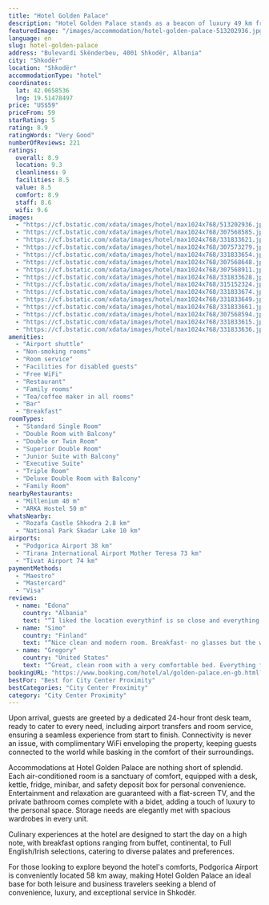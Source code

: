 ```yaml
---
title: "Hotel Golden Palace"
description: "Hotel Golden Palace stands as a beacon of luxury 49 km from the Port of Bar, offering discerning travelers a five-star experience in the heart of Shkodër."
featuredImage: "/images/accommodation/hotel-golden-palace-513202936.jpg"
language: en
slug: hotel-golden-palace
address: "Bulevardi Skënderbeu, 4001 Shkodër, Albania"
city: "Shkodër"
location: "Shkodër"
accommodationType: "hotel"
coordinates:
  lat: 42.0658536
  lng: 19.51478497
price: "US$59"
priceFrom: 59
starRating: 5
rating: 8.9
ratingWords: "Very Good"
numberOfReviews: 221
ratings:
  overall: 8.9
  location: 9.3
  cleanliness: 9
  facilities: 8.5
  value: 8.5
  comfort: 8.9
  staff: 8.6
  wifi: 9.6
images:
  - "https://cf.bstatic.com/xdata/images/hotel/max1024x768/513202936.jpg?k=110c5486f6bba3a00c7974f21e4db55cbb59abfbe1ca3b486aac729f3e729673&o=&hp=1"
  - "https://cf.bstatic.com/xdata/images/hotel/max1024x768/307568585.jpg?k=59a2ada57b2766f372d8e17eee02539c5e6b8917f269b17e84ea9861a3150ce7&o=&hp=1"
  - "https://cf.bstatic.com/xdata/images/hotel/max1024x768/331833621.jpg?k=d5764cb3f0c24e5f8f7eff3cfac95ac1a0d8d297ac61a5d34ac465b1c315f5fb&o=&hp=1"
  - "https://cf.bstatic.com/xdata/images/hotel/max1024x768/307573279.jpg?k=dc2b2d2bdede09664fc80a499137330fc7904b9b93ace5da2b29c5335606ed57&o=&hp=1"
  - "https://cf.bstatic.com/xdata/images/hotel/max1024x768/331833654.jpg?k=3701ae3346c887a6adf36f9fb9e640dcf0ffb80e0bd82e5f5f12f1f1ad00d365&o=&hp=1"
  - "https://cf.bstatic.com/xdata/images/hotel/max1024x768/307568648.jpg?k=641e59a990cbc537338acc40e91b1281e464bf608db637a4dbda5b61ad941456&o=&hp=1"
  - "https://cf.bstatic.com/xdata/images/hotel/max1024x768/307568911.jpg?k=c5b38a88c1667cfabcb97d2abfe7d736f23b9a5ce8a98761ddc2c8f93f0c37c1&o=&hp=1"
  - "https://cf.bstatic.com/xdata/images/hotel/max1024x768/331833628.jpg?k=313cea3f3da0c9ac063d671fdb144b217cbbe465df5a72d8dfb5cadaac160289&o=&hp=1"
  - "https://cf.bstatic.com/xdata/images/hotel/max1024x768/315152324.jpg?k=4ce8a546ac32ec03841ad0f132ec40c3f66c984620a47515135059a28cc69553&o=&hp=1"
  - "https://cf.bstatic.com/xdata/images/hotel/max1024x768/331833674.jpg?k=616b01f756f69193459b9667c4d0b5b6411669617bdc47ca332d8f1c81672d11&o=&hp=1"
  - "https://cf.bstatic.com/xdata/images/hotel/max1024x768/331833649.jpg?k=d2bc2c6fca02c7455e4ed79ab0ce662168758fa6e0ebe28c0b3432415634d3ed&o=&hp=1"
  - "https://cf.bstatic.com/xdata/images/hotel/max1024x768/331833661.jpg?k=101dd8d5c411d93fb3caf65a8cbdf449b289a0ac012a485fd8be77639ea09b84&o=&hp=1"
  - "https://cf.bstatic.com/xdata/images/hotel/max1024x768/307568594.jpg?k=0f7a5146670c52127a64ce2aefdb78e207f252aa40b2d5b7202b83736efcd85a&o=&hp=1"
  - "https://cf.bstatic.com/xdata/images/hotel/max1024x768/331833615.jpg?k=34854479c45196361a1fae3ae5c25f83e9aa864c38b0696f48c01d619556b4ab&o=&hp=1"
  - "https://cf.bstatic.com/xdata/images/hotel/max1024x768/331833636.jpg?k=bc4d557f3e17813d8862d4a866c38953aa3451b6f9460c2261423c4cbad40d18&o=&hp=1"
amenities:
  - "Airport shuttle"
  - "Non-smoking rooms"
  - "Room service"
  - "Facilities for disabled guests"
  - "Free WiFi"
  - "Restaurant"
  - "Family rooms"
  - "Tea/coffee maker in all rooms"
  - "Bar"
  - "Breakfast"
roomTypes:
  - "Standard Single Room"
  - "Double Room with Balcony"
  - "Double or Twin Room"
  - "Superior Double Room"
  - "Junior Suite with Balcony"
  - "Executive Suite"
  - "Triple Room"
  - "Deluxe Double Room with Balcony"
  - "Family Room"
nearbyRestaurants:
  - "Millenium 40 m"
  - "ARKA Hostel 50 m"
whatsNearby:
  - "Rozafa Castle Shkodra 2.8 km"
  - "National Park Skadar Lake 10 km"
airports:
  - "Podgorica Airport 38 km"
  - "Tirana International Airport Mother Teresa 73 km"
  - "Tivat Airport 74 km"
paymentMethods:
  - "Maestro"
  - "Mastercard"
  - "Visa"
reviews:
  - name: "Edona"
    country: "Albania"
    text: "“I liked the location everythinf is so close and everything so clean”"
  - name: "Simo"
    country: "Finland"
    text: "“Nice clean and modern room. Breakfast- no glasses but the waiter finally brought me one- but not for other clients! Sausages cold, no dessert at all. Coffee machine broken- it gave the same black coffee whatever you ordered.”"
  - name: "Gregory"
    country: "United States"
    text: "“Great, clean room with a very comfortable bed. Everything functioned well, the service at reception was fantastic, and the hotel is near a lot of excellent restaurants (we hear the hotel's restaurant itself is good as well) and shopping areas.”"
bookingURL: "https://www.booking.com/hotel/al/golden-palace.en-gb.html?aid=8035640"
bestFor: "Best for City Center Proximity"
bestCategories: "City Center Proximity"
category: "City Center Proximity"
---
```


Upon arrival, guests are greeted by a dedicated 24-hour front desk team, ready to cater to every need, including airport transfers and room service, ensuring a seamless experience from start to finish. Connectivity is never an issue, with complimentary WiFi enveloping the property, keeping guests connected to the world while basking in the comfort of their surroundings.

Accommodations at Hotel Golden Palace are nothing short of splendid. Each air-conditioned room is a sanctuary of comfort, equipped with a desk, kettle, fridge, minibar, and safety deposit box for personal convenience. Entertainment and relaxation are guaranteed with a flat-screen TV, and the private bathroom comes complete with a bidet, adding a touch of luxury to the personal space. Storage needs are elegantly met with spacious wardrobes in every unit.

Culinary experiences at the hotel are designed to start the day on a high note, with breakfast options ranging from buffet, continental, to Full English/Irish selections, catering to diverse palates and preferences.

For those looking to explore beyond the hotel's comforts, Podgorica Airport is conveniently located 58 km away, making Hotel Golden Palace an ideal base for both leisure and business travelers seeking a blend of convenience, luxury, and exceptional service in Shkodër.